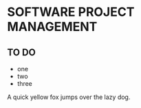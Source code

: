 # SOFTWARE PROJECT MANAGEMENT

## TO DO 

- one
- two
- three

A quick yellow fox jumps over the lazy dog.
